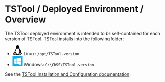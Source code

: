 # TSTool / Deployed Environment / Overview ##

The TSTool deployed environment is intended to be self-contained for each version of TSTool.
TSTool installs into the following folder:

* ![linux](../images/linux-32.png) Linux:  `/opt/TSTool-version`
* ![windows](../images/windows-32.png) Windows:  `C:\CDSS\TSTool-version`  

See the [TSTool Installation and Configuration documentation](http://opencdss.state.co.us/tstool/latest/doc-user/appendix-install/install/).
